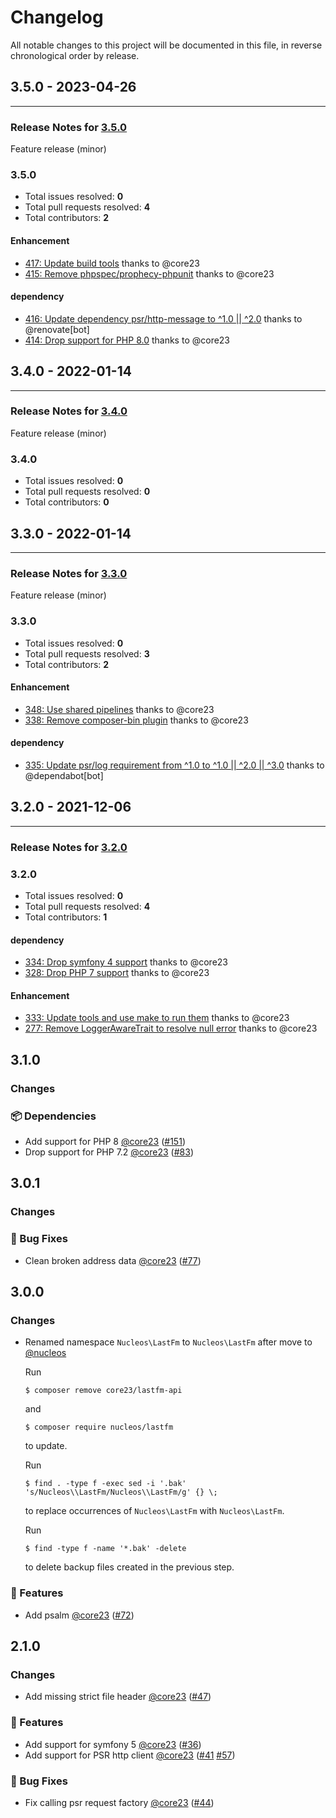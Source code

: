 # Changelog

All notable changes to this project will be documented in this file, in reverse chronological order by release.

## 3.5.0 - 2023-04-26


-----

### Release Notes for [3.5.0](https://github.com/nucleos/lastfm/milestone/8)

Feature release (minor)

### 3.5.0

- Total issues resolved: **0**
- Total pull requests resolved: **4**
- Total contributors: **2**

#### Enhancement

 - [417: Update build tools](https://github.com/nucleos/lastfm/pull/417) thanks to @core23
 - [415: Remove phpspec/prophecy-phpunit](https://github.com/nucleos/lastfm/pull/415) thanks to @core23

#### dependency

 - [416: Update dependency psr/http-message to ^1.0 || ^2.0](https://github.com/nucleos/lastfm/pull/416) thanks to @renovate[bot]
 - [414: Drop support for PHP 8.0](https://github.com/nucleos/lastfm/pull/414) thanks to @core23

## 3.4.0 - 2022-01-14


-----

### Release Notes for [3.4.0](https://github.com/nucleos/lastfm/milestone/6)

Feature release (minor)

### 3.4.0

- Total issues resolved: **0**
- Total pull requests resolved: **0**
- Total contributors: **0**

## 3.3.0 - 2022-01-14


-----

### Release Notes for [3.3.0](https://github.com/nucleos/lastfm/milestone/3)

Feature release (minor)

### 3.3.0

- Total issues resolved: **0**
- Total pull requests resolved: **3**
- Total contributors: **2**

#### Enhancement

 - [348: Use shared pipelines](https://github.com/nucleos/lastfm/pull/348) thanks to @core23
 - [338: Remove composer-bin plugin](https://github.com/nucleos/lastfm/pull/338) thanks to @core23

#### dependency

 - [335: Update psr/log requirement from ^1.0 to ^1.0 || ^2.0 || ^3.0](https://github.com/nucleos/lastfm/pull/335) thanks to @dependabot[bot]

## 3.2.0 - 2021-12-06



-----

### Release Notes for [3.2.0](https://github.com/nucleos/lastfm/milestone/1)



### 3.2.0

- Total issues resolved: **0**
- Total pull requests resolved: **4**
- Total contributors: **1**

#### dependency

 - [334: Drop symfony 4 support](https://github.com/nucleos/lastfm/pull/334) thanks to @core23
 - [328: Drop PHP 7 support](https://github.com/nucleos/lastfm/pull/328) thanks to @core23

#### Enhancement

 - [333: Update tools and use make to run them](https://github.com/nucleos/lastfm/pull/333) thanks to @core23
 - [277: Remove LoggerAwareTrait to resolve null error](https://github.com/nucleos/lastfm/pull/277) thanks to @core23

## 3.1.0

### Changes

### 📦 Dependencies

- Add support for PHP 8 [@core23] ([#151])
- Drop support for PHP 7.2 [@core23] ([#83])

## 3.0.1

### Changes

### 🐛 Bug Fixes

- Clean broken address data [@core23] ([#77])

## 3.0.0

### Changes

- Renamed namespace `Nucleos\LastFm` to `Nucleos\LastFm` after move to [@nucleos]

  Run

  ```
  $ composer remove core23/lastfm-api
  ```

  and

  ```
  $ composer require nucleos/lastfm
  ```

  to update.

  Run

  ```
  $ find . -type f -exec sed -i '.bak' 's/Nucleos\\LastFm/Nucleos\\LastFm/g' {} \;
  ```

  to replace occurrences of `Nucleos\LastFm` with `Nucleos\LastFm`.

  Run

  ```
  $ find -type f -name '*.bak' -delete
  ```

  to delete backup files created in the previous step.

### 🚀 Features

- Add psalm [@core23] ([#72])

## 2.1.0

### Changes

- Add missing strict file header [@core23] ([#47])

### 🚀 Features

- Add support for symfony 5 [@core23] ([#36])
- Add support for PSR http client [@core23] ([#41] [#57])

### 🐛 Bug Fixes

- Fix calling psr request factory [@core23] ([#44])

[#77]: https://github.com/nucleos/lastfm/pull/77
[#72]: https://github.com/nucleos/lastfm/pull/72
[#57]: https://github.com/nucleos/lastfm/pull/57
[#47]: https://github.com/nucleos/lastfm/pull/47
[#44]: https://github.com/nucleos/lastfm/pull/44
[#41]: https://github.com/nucleos/lastfm/pull/41
[#36]: https://github.com/nucleos/lastfm/pull/36
[@nucleos]: https://github.com/nucleos
[@core23]: https://github.com/core23
[#151]: https://github.com/nucleos/lastfm/pull/151
[#83]: https://github.com/nucleos/lastfm/pull/83
